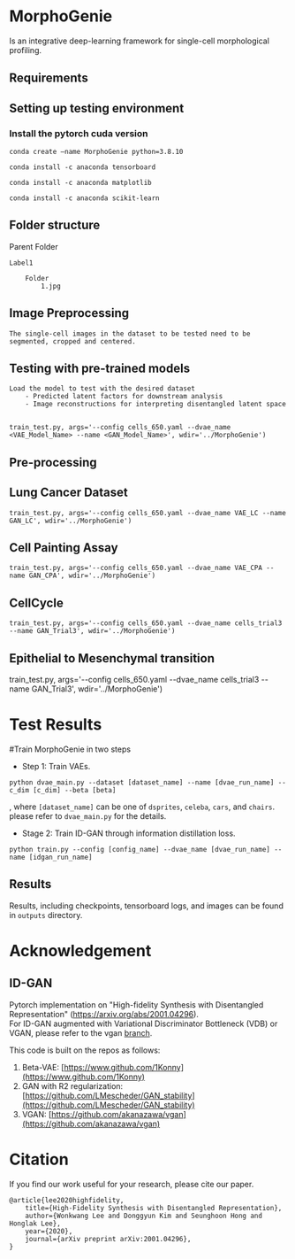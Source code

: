 
# MorphoGenie
Is an integrative deep-learning framework for single-cell morphological profiling.




## Requirements

## Setting up testing environment
###	Install the pytorch cuda version
	conda create —name MorphoGenie python=3.8.10
	
	conda install -c anaconda tensorboard
	
	conda install -c anaconda matplotlib
	
	conda install -c anaconda scikit-learn


## Folder structure
	
Parent Folder

	Label1
 			
		Folder
			1.jpg

## Image Preprocessing
	The single-cell images in the dataset to be tested need to be segmented, cropped and centered.

## Testing with pre-trained models

	Load the model to test with the desired dataset
		- Predicted latent factors for downstream analysis
		- Image reconstructions for interpreting disentangled latent space


	train_test.py, args='--config cells_650.yaml --dvae_name <VAE_Model_Name> --name <GAN_Model_Name>', wdir='../MorphoGenie')

## Pre-processing


## Lung Cancer Dataset

	train_test.py, args='--config cells_650.yaml --dvae_name VAE_LC --name GAN_LC', wdir='../MorphoGenie')

## Cell Painting Assay 
	train_test.py, args='--config cells_650.yaml --dvae_name VAE_CPA --name GAN_CPA', wdir='../MorphoGenie')

## CellCycle 

	train_test.py, args='--config cells_650.yaml --dvae_name cells_trial3 --name GAN_Trial3', wdir='../MorphoGenie')

## Epithelial to Mesenchymal transition
train_test.py, args='--config cells_650.yaml --dvae_name cells_trial3 --name GAN_Trial3', wdir='../MorphoGenie')

# Test Results

#Train MorphoGenie in two steps


- Step 1: Train VAEs.
```
python dvae_main.py --dataset [dataset_name] --name [dvae_run_name] --c_dim [c_dim] --beta [beta]
```
, where `[dataset_name]` can be one of `dsprites`, `celeba`, `cars`, and `chairs`.
please refer to `dvae_main.py` for the details.

- Stage 2: Train ID-GAN through information distillation loss.
```
python train.py --config [config_name] --dvae_name [dvae_run_name] --name [idgan_run_name]
```


## Results
Results, including checkpoints, tensorboard logs, and images can be found in `outputs` directory.


# Acknowledgement

## ID-GAN
Pytorch implementation on "High-fidelity Synthesis with Disentangled Representation" (https://arxiv.org/abs/2001.04296). <br>
For ID-GAN augmented with Variational Discriminator Bottleneck (VDB) or VGAN, please refer to the vgan [branch](https://github.com/1Konny/idgan/tree/vga).


This code is built on the repos as follows:
1. Beta-VAE: [https://www.github.com/1Konny](https://www.github.com/1Konny)
2. GAN with R2 regularization: [https://github.com/LMescheder/GAN_stability](https://github.com/LMescheder/GAN_stability)
3. VGAN: [https://github.com/akanazawa/vgan](https://github.com/akanazawa/vgan) 

# Citation
If you find our work useful for your research, please cite our paper.
```
@article{lee2020highfidelity, 
    title={High-Fidelity Synthesis with Disentangled Representation}, 
    author={Wonkwang Lee and Donggyun Kim and Seunghoon Hong and Honglak Lee}, 
    year={2020}, 
    journal={arXiv preprint arXiv:2001.04296}, 
}
```

